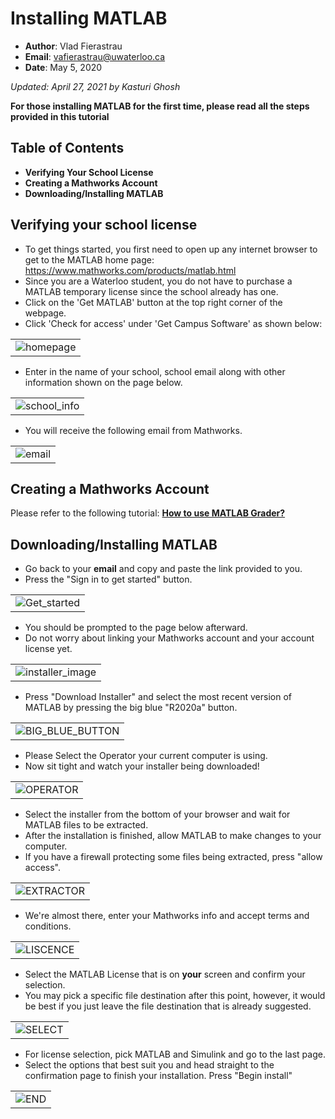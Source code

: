 # Installing MATLAB
* **Author**: Vlad Fierastrau
* **Email**: vafierastrau@uwaterloo.ca 
* **Date**: May 5, 2020  

*Updated: April 27, 2021 by Kasturi Ghosh*

**For those installing MATLAB for the first time, please read all the steps provided in this tutorial**

## Table of Contents  

* **Verifying Your School License**
* **Creating a Mathworks Account**
* **Downloading/Installing MATLAB** 

## Verifying your school license
* To get things started, you first need to open up any internet browser to get to the MATLAB home page: https://www.mathworks.com/products/matlab.html 
* Since you are a Waterloo student, you do not have to purchase a MATLAB temporary license since the school already has one. 
* Click on the 'Get MATLAB' button at the top right corner of the webpage.
* Click 'Check for access' under 'Get Campus Software' as shown below:

||
|:--:|
|![homepage](img/download_for_matlab.png)|

* Enter in the name of your school, school email along with other information shown on the page below.

||
|:--:|
|![school_info](img/ENTER_INFO_FOR_MATLAB.png)|

* You will receive the following email from Mathworks. 

||
|:--:|
|![email](img/CLICK_THE_LINK.PNG)|

## Creating a Mathworks Account 
Please refer to the following tutorial: [**How to use MATLAB Grader?**](matlab_grader)

## Downloading/Installing MATLAB
* Go back to your **email** and copy and paste the link provided to you. 
* Press the "Sign in to get started" button.

||
|:--:|
|![Get_started](img/CREATE_MATHWORKS_ACCOUNT.png)|

* You should be prompted to the page below afterward.
* Do not worry about linking your Mathworks account and your account license yet.

||
|:--:|
|![installer_image](img/DOWNLOAD_INSTALLER.png)|

* Press "Download Installer" and select the most recent version of MATLAB by pressing the big blue "R2020a" button.

||
|:--:|
|![BIG_BLUE_BUTTON](img/BIG_BLUE_BUTTON.png)|

* Please Select the Operator your current computer is using.
* Now sit tight and watch your installer being downloaded! 

||
|:--:|
|![OPERATOR](img/SELECTING_operator.png)|

* Select the installer from the bottom of your browser and wait for MATLAB files to be extracted. 
* After the installation is finished, allow MATLAB to make changes to your computer.
* If you have a firewall protecting some files being extracted, press "allow access".

||
|:--:|
|![EXTRACTOR](img/FILE_EXTRACTOR.PNG)|

* We're almost there, enter your Mathworks info and accept terms and conditions.


||
|:--:|
|![LISCENCE](img/LISCENCE_AGREEMENT.png)|

* Select the MATLAB License that is on **your** screen and confirm your selection.
* You may pick a specific file destination after this point, however, it would be best if you just leave the file destination that is already suggested.

||
|:--:|
|![SELECT](img/SELECT_LISCENCE.png)|

* For license selection, pick MATLAB and Simulink and go to the last page.
* Select the options that best suit you and head straight to the confirmation page to finish your installation. Press "Begin install"

||
|:--:|
|![END](img/CONFIRM_SELECTION.png)|
